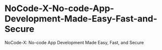 # NoCode-X-No-code-App-Development-Made-Easy-Fast-and-Secure
NoCode-X: No-code App Development Made Easy, Fast, and Secure
